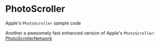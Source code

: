 # PhotoScroller
Apple's `PhotoScroller` sample code

Another a awesomely fast enhanced version of Apple's `PhotoScroller`: [PhotoScrollerNetwork](https://github.com/dhoerl/PhotoScrollerNetwork)
